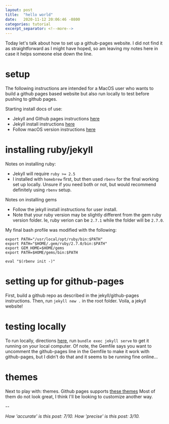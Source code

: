 ```yaml
---
layout: post
title:  "hello world"
date:   2020-11-12 20:06:46 -0800
categories: tutorial
excerpt_separator: <!--more-->
---
```


Today let's talk about how to set up a github-pages website. I did not find it as straightforward as I might have hoped, so am leaving my notes here in case it helps someone else down the line.

# setup

The following instructions are intended for a MacOS user who wants to build a github pages based website but also run locally to test before pushing to github pages.

Starting install docs of use:

- Jekyll and Github pages instructions [here](https://docs.github.com/en/free-pro-team@latest/github/working-with-github-pages/creating-a-github-pages-site-with-jekyll)
- Jekyll install instructions [here](https://jekyllrb.com/docs/installation/)
- Follow macOS version instructions [here](https://jekyllrb.com/docs/installation/macos/)

# installing ruby/jekyll

Notes on installing ruby:

- Jekyll will require `ruby >= 2.5`
- I installed with `homebrew` first, but then used `rbenv` for the final working set up locally. Unsure if you need both or not, but would recommend definitely using `rbenv` setup.

Notes on installing gems

- Follow the jekyll install instructions for user install.
- Note that your ruby version may be slightly different from the gem ruby version folder. Ie, ruby verion can be `2.7.1` while the folder will be `2.7.0`.

My final bash profile was modified with the following:

```
export PATH="/usr/local/opt/ruby/bin:$PATH"
export PATH="$HOME/.gem/ruby/2.7.0/bin:$PATH"
export GEM_HOME=$HOME/gems
export PATH=$HOME/gems/bin:$PATH

eval "$(rbenv init -)"
```

# setting up for github-pages

First, build a github repo as described in the jekyll/github-pages instructions. Then, run `jekyll new .` in the root folder. Voila, a jekyll website!

# testing locally

To run locally, directions [here](https://docs.github.com/en/free-pro-team@latest/github/working-with-github-pages/testing-your-github-pages-site-locally-with-jekyll), run `bundle exec jekyll serve` to get it running on your local computer. Of note, the Gemfile says you want to uncomment the github-pages line in the Gemfile to make it work with github-pages, but I didn't do that and it seems to be running fine online...

# themes

Next to play with: themes. Github pages supports [these themes](https://pages.github.com/themes/) Most of them do not look great, I think I'll be looking to customize another way.

--

*How 'accurate' is this post: 7/10. How 'precise' is this post: 3/10.*
